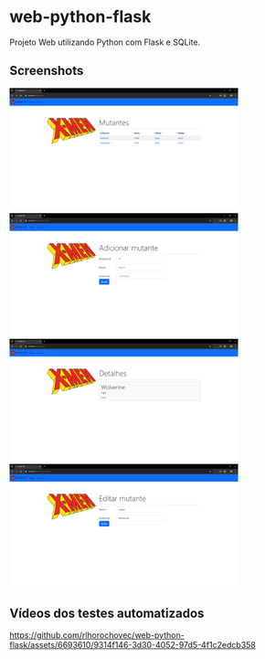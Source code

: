 # web-python-flask
Projeto Web utilizando Python com Flask e SQLite.

## Screenshots
<img src="https://github.com/rlhorochovec/web-python-flask/blob/develop/screenshots/lista.PNG" width="400" /> <img src="https://github.com/rlhorochovec/web-python-flask/blob/develop/screenshots/adicionar.PNG" width="400" /> <img src="https://github.com/rlhorochovec/web-python-flask/blob/develop/screenshots/detalhes.PNG" width="400" /> <img src="https://github.com/rlhorochovec/web-python-flask/blob/develop/screenshots/editar.PNG" width="400" />

## Vídeos dos testes automatizados
https://github.com/rlhorochovec/web-python-flask/assets/6693610/9314f146-3d30-4052-97d5-4f1c2edcb358

